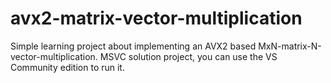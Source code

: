 # avx2-matrix-vector-multiplication
Simple learning project about implementing an AVX2 based MxN-matrix-N-vector-multiplication.  MSVC solution project, you can use the VS Community edition to run it.
